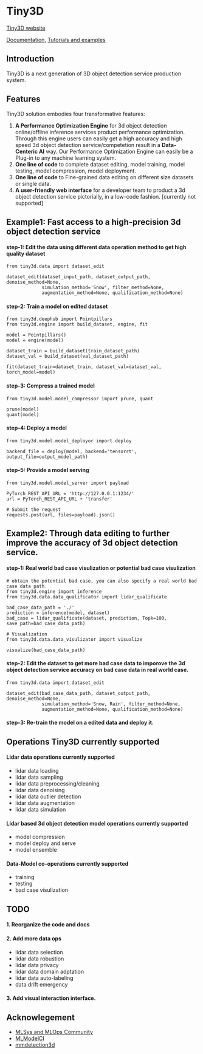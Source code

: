 # Tiny3D
[Tiny3D website](https://github.com/TinyDataML/Tiny3D)

[Documentation](https://github.com/TinyDataML/Tiny3D), [Tutorials and examples](https://github.com/TinyDataML/Tiny3D)

## Introduction 
Tiny3D is a next generation of 3D object detection service production system.

## Features
Tiny3D solution embodies four transformative features: 
1. **A Performance Optimization Engine** for 3d object detection online/offline inference services product performance optimization. Through this engine users can easily get a high accuracy and high speed 3d object detection service/competetion result in a **Data-Centeric AI** way. Our Performance Optimization Engine can easily be a Plug-in to any machine learning system.
2. **One line of code** to complete dataset editing, model training, model testing, model compression, model deployment.
3. **One line of code** to Fine-grained data editing on different size datasets or single data.
4. **A user-friendly web interface** for a developer team to product a 3d object detection service pictorially, in a low-code fashion. [currently not supported]

## Example1:  Fast access to a high-precision 3d object detection service
#### step-1: Edit the data using different data operation method to get high quality dataset
```
from tiny3d.data import dataset_edit

dataset_edit(dataset_input_path, dataset_output_path, denoise_method=None, 
             simulation_method='Snow', filter_method=None, 
             augmentation_method=None, qualification_method=None)
```

#### step-2: Train a model on edited dataset
```
from tiny3d.deephub import Pointpillars
from tiny3d.engine import build_dataset, engine, fit

model = Pointpillars()
model = engine(model)

dataset_train = build_dataset(train_dataset_path)
dataset_val = build_dataset(val_dataset_path)

fit(dataset_train=dataset_train, dataset_val=dataset_val, torch_model=model)
```

#### step-3: Compress a trained model
```
from tiny3d.model.model_compressor import prune, quant 

prune(model)
quant(model)
```
#### step-4: Deploy a model
```
from tiny3d.model.model_deployor import deploy 

backend_file = deploy(model, backend='tensorrt', output_file=output_model_path)
```
#### step-5: Provide a model serving
```
from tiny3d.model.model_server import payload

PyTorch_REST_API_URL = 'http://127.0.0.1:1234/'
url = PyTorch_REST_API_URL + 'transfer'

# Submit the request
requests.post(url, files=payload).json()
```


## Example2:  Through data editing to further improve the accuracy of 3d object detection service.
#### step-1: Real world bad case visulization or potential bad case visulization
```
# obtain the potential bad case, you can also specify a real world bad case data path.
from tiny3d.engine import inference
from tiny3d.data.data_qualificator import lidar_qualificate

bad_case_data_path = './'
prediction = inference(model, dataset)
bad_case = lidar_qualificate(dataset, prediction, Topk=100, save_path=bad_case_data_path)

# Visualization
from tiny3d.data.data_visulizator import visualize

visualize(bad_case_data_path)
```
#### step-2: Edit the dataset to get more bad case data to imporove the 3d object detection service accuracy on bad case data in real world case.
```
from tiny3d.data import dataset_edit

dataset_edit(bad_case_data_path, dataset_output_path, denoise_method=None, 
             simulation_method='Snow, Rain', filter_method=None, 
             augmentation_method=None, qualification_method=None)
```
#### step-3: Re-train the model on a edited data and deploy it.

## Operations Tiny3D currently supported
#### Lidar data operations currently supported
- lidar data loading
- lidar data sampling
- lidar data preprocessing/cleaning
- lidar data denoising
- lidar data outlier detection
- lidar data augmentation
- lidar data simulation

#### Lidar based 3d object detection model operations currently supported
- model compression
- model deploy and serve
- model ensemble

#### Data-Model co-operations currently supported
- training
- testing
- bad case visulization


## TODO
#### 1. Reorganize the code and docs
#### 2. Add more data ops
- lidar data selection
- lidar data robustion
- lidar data privacy
- lidar data domain adptation
- lidar data auto-labeling
- data drift emergency
#### 3. Add visual interaction interface.


## Acknowlegement
- [MLSys and MLOps Community](https://github.com/MLSysOps)
- [MLModelCI](https://github.com/cap-ntu/ML-Model-CI)
- [mmdetection3d](https://github.com/open-mmlab/mmdetection3d)
